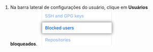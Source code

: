 1. Na barra lateral de configurações do usuário, clique em **Usuários bloqueados**. ![Aba de usuários bloqueados](/assets/images/help/settings/settings-sidebar-blocked-users.png)
